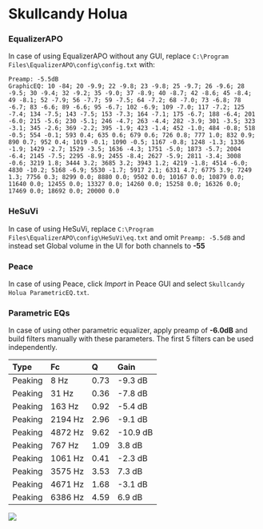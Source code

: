 # Skullcandy Holua

### EqualizerAPO
In case of using EqualizerAPO without any GUI, replace `C:\Program Files\EqualizerAPO\config\config.txt`
with:
```
Preamp: -5.5dB
GraphicEQ: 10 -84; 20 -9.9; 22 -9.8; 23 -9.8; 25 -9.7; 26 -9.6; 28 -9.5; 30 -9.4; 32 -9.2; 35 -9.0; 37 -8.9; 40 -8.7; 42 -8.6; 45 -8.4; 49 -8.1; 52 -7.9; 56 -7.7; 59 -7.5; 64 -7.2; 68 -7.0; 73 -6.8; 78 -6.7; 83 -6.6; 89 -6.6; 95 -6.7; 102 -6.9; 109 -7.0; 117 -7.2; 125 -7.4; 134 -7.5; 143 -7.5; 153 -7.3; 164 -7.1; 175 -6.7; 188 -6.4; 201 -6.0; 215 -5.6; 230 -5.1; 246 -4.7; 263 -4.4; 282 -3.9; 301 -3.5; 323 -3.1; 345 -2.6; 369 -2.2; 395 -1.9; 423 -1.4; 452 -1.0; 484 -0.8; 518 -0.5; 554 -0.1; 593 0.4; 635 0.6; 679 0.6; 726 0.8; 777 1.0; 832 0.9; 890 0.7; 952 0.4; 1019 -0.1; 1090 -0.5; 1167 -0.8; 1248 -1.3; 1336 -1.9; 1429 -2.7; 1529 -3.5; 1636 -4.3; 1751 -5.0; 1873 -5.7; 2004 -6.4; 2145 -7.5; 2295 -8.9; 2455 -8.4; 2627 -5.9; 2811 -3.4; 3008 -0.6; 3219 1.8; 3444 3.2; 3685 3.2; 3943 1.2; 4219 -1.8; 4514 -6.0; 4830 -10.2; 5168 -6.9; 5530 -1.7; 5917 2.1; 6331 4.7; 6775 3.9; 7249 1.3; 7756 0.3; 8299 0.0; 8880 0.0; 9502 0.0; 10167 0.0; 10879 0.0; 11640 0.0; 12455 0.0; 13327 0.0; 14260 0.0; 15258 0.0; 16326 0.0; 17469 0.0; 18692 0.0; 20000 0.0
```

### HeSuVi
In case of using HeSuVi, replace `C:\Program Files\EqualizerAPO\config\HeSuVi\eq.txt` and omit `Preamp:
-5.5dB` and instead set Global volume in the UI for both channels to **-55**

### Peace
In case of using Peace, click *Import* in Peace GUI and select `Skullcandy Holua ParametricEQ.txt`.

### Parametric EQs
In case of using other parametric equalizer, apply preamp of **-6.0dB** and build filters manually with
these parameters. The first 5 filters can be used independently.

| Type    | Fc      |    Q | Gain     |
|:--------|:--------|:-----|:---------|
| Peaking | 8 Hz    | 0.73 | -9.3 dB  |
| Peaking | 31 Hz   | 0.36 | -7.8 dB  |
| Peaking | 163 Hz  | 0.92 | -5.4 dB  |
| Peaking | 2194 Hz | 2.96 | -9.1 dB  |
| Peaking | 4872 Hz | 9.62 | -10.9 dB |
| Peaking | 767 Hz  | 1.09 | 3.8 dB   |
| Peaking | 1061 Hz | 0.41 | -2.3 dB  |
| Peaking | 3575 Hz | 3.53 | 7.3 dB   |
| Peaking | 4671 Hz | 1.68 | -3.1 dB  |
| Peaking | 6386 Hz | 4.59 | 6.9 dB   |

![](https://raw.githubusercontent.com/jaakkopasanen/AutoEq/master/results/innerfidelity/sbaf-serious/Skullcandy%20Holua/Skullcandy%20Holua.png)
